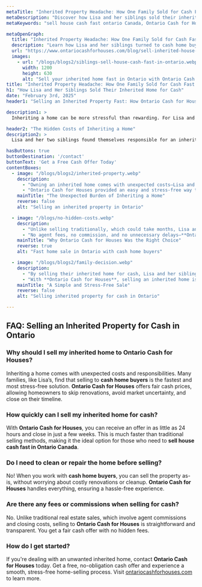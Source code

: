 ```yaml
---
metaTitle: "Inherited Property Headache: How One Family Sold for Cash Fast in Ontario | Ontario Cash for Houses"
metaDescription: "Discover how Lisa and her siblings sold their inherited property quickly and stress-free with Ontario Cash for Houses, avoiding costly upkeep and legal complications."
metaKeywords: "sell house cash fast ontario Canada, Ontario Cash for Houses, cash home buyers"

metaOpenGraph:
  title: "Inherited Property Headache: How One Family Sold for Cash Fast in Ontario"
  description: "Learn how Lisa and her siblings turned to cash home buyers to quickly sell their inherited property, avoiding expensive maintenance and legal complications."
  url: "https://www.ontariocashforhouses.com/blog/sell-inherited-house-fast-ontario"
  images:
    - url: "/blogs/blogs2/siblings-sell-house-cash-fast-in-ontario.webp"
      width: 1200
      height: 630
      alt: "Sell your inherited home fast in Ontario with Ontario Cash for Houses"
title: "Inherited Property Headache: How One Family Sold for Cash Fast in Ontario"
h1: "How Lisa and Her Siblings Sold Their Inherited Home for Cash"
date: "February 3rd, 2025"
header1: "Selling an Inherited Property Fast: How Ontario Cash for Houses Helped Lisa’s Family"

description1: >
  Inheriting a home can be more stressful than rewarding. For Lisa and her siblings, inheriting their late parents’ house in Ontario quickly turned into a burden. The costs of maintenance, property taxes, and disagreements over what to do with the home led them to search for a fast, hassle-free solution. Discover how Ontario Cash for Houses provided a quick and fair cash offer, allowing them to sell their inherited property with ease. Their experience highlights why cash home buyers are the best choice for homeowners looking to sell house cash fast in Ontario Canada

header2: "The Hidden Costs of Inheriting a Home"
description2: >
  Lisa and her two siblings found themselves responsible for an inherited home they didn’t need. At first, they considered keeping it, but rising property taxes, necessary repairs, and ongoing maintenance costs made it financially draining. In addition, they struggled to agree on what to do—one wanted to sell, another wanted to rent it out, and the third was undecided. Selling traditionally would have taken months and required extensive renovations to make the home market-ready. Ontario Cash for Houses stepped in with a simple, fast, and guaranteed cash offer, eliminating the stress of handling the property.

hasButtons: true
buttonDestination: '/contact'
buttonText: 'Get a Free Cash Offer Today'
contentBoxes:
  - image: "/blogs/blogs2/inherited-property.webp"
    description:
      - "Owning an inherited home comes with unexpected costs—Lisa and her siblings quickly realized the financial burden of upkeep, taxes, and disagreements."
      - "Ontario Cash for Houses provided an easy and stress-free way to sell their inherited home for cash, avoiding the hassle of repairs, listings, and drawn-out negotiations. Cash home buyers offer a simple solution for families looking to move on quickly."
    mainTitle: "The Unexpected Burden of Inheriting a Home"
    reverse: false
    alt: "Selling an inherited property in Ontario"

  - image: "/blogs/no-hidden-costs.webp"
    description: 
      - "Unlike selling traditionally, which could take months, Lisa and her siblings received a fair cash offer within days. **Cash home buyers** like Ontario Cash for Houses handle all the paperwork and closing details, making the process seamless."
      - "No agent fees, no commission, and no unnecessary delays—**Ontario Cash for Houses** specializes in helping homeowners **sell house cash fast in Ontario Canada** while ensuring a fair and transparent process."
    mainTitle: "Why Ontario Cash for Houses Was the Right Choice"
    reverse: true
    alt: "Fast home sale in Ontario with cash home buyers"

  - image: "/blogs/blogs2/family-decision.webp"
    description: 
      - "By selling their inherited home for cash, Lisa and her siblings were able to move forward without financial strain. They split the proceeds fairly, avoided legal battles, and were relieved of the property’s upkeep."
      - "With **Ontario Cash for Houses**, selling an inherited home is fast and straightforward. The hassle-free process made it easy for Lisa and her family to **sell house cash fast in Ontario Canada**, proving why more homeowners trust cash home buyers for stress-free transactions."
    mainTitle: "A Simple and Stress-Free Sale"
    reverse: false
    alt: "Selling inherited property for cash in Ontario"

---
```


## **FAQ: Selling an Inherited Property for Cash in Ontario**

### **Why should I sell my inherited home to Ontario Cash for Houses?**
Inheriting a home comes with unexpected costs and responsibilities. Many families, like Lisa’s, find that selling to **cash home buyers** is the fastest and most stress-free solution. **Ontario Cash for Houses** offers fair cash prices, allowing homeowners to skip renovations, avoid market uncertainty, and close on their timeline.

### **How quickly can I sell my inherited home for cash?**
With **Ontario Cash for Houses**, you can receive an offer in as little as 24 hours and close in just a few weeks. This is much faster than traditional selling methods, making it the ideal option for those who need to **sell house cash fast in Ontario Canada**.

### **Do I need to clean or repair the home before selling?**
No! When you work with **cash home buyers**, you can sell the property as-is, without worrying about costly renovations or cleanup. **Ontario Cash for Houses** handles everything, ensuring a hassle-free experience.

### **Are there any fees or commissions when selling for cash?**
No. Unlike traditional real estate sales, which involve agent commissions and closing costs, selling to **Ontario Cash for Houses** is straightforward and transparent. You get a fair cash offer with no hidden fees.

### **How do I get started?**
If you're dealing with an unwanted inherited home, contact **Ontario Cash for Houses** today. Get a free, no-obligation cash offer and experience a smooth, stress-free home-selling process. Visit [ontariocashforhouses.com](https://www.ontariocashforhouses.com) to learn more.

